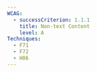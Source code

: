 ```yaml
---
WCAG:
  - successCriterion: 1.1.1
    title: Non-text Content
    level: A
Techniques:
  - F71
  - F72
  - H86
---
```

